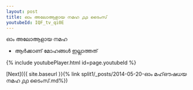 ```yaml
---
layout: post
title: ഓം അലോആളായ നമഹ ൧൧ ടൈംസ്
youtubeId: IQF_tv_qi0E
---
```

 
 
 ഓം അലോആളായ നമഹ 
 
 -  ആർക്കാണ് മോഹങ്ങൾ ഇല്ലാത്തത് 
 
  
 
  
 
 
 
 
 
 


{% include youtubePlayer.html id=page.youtubeId %}
 
[Next]({{ site.baseurl }}{% link  split1/_posts/2014-05-20-ഓം മഹ്‌ഔഷധയ നമഹ ൧൧ ടൈംസ്.md%})
 
